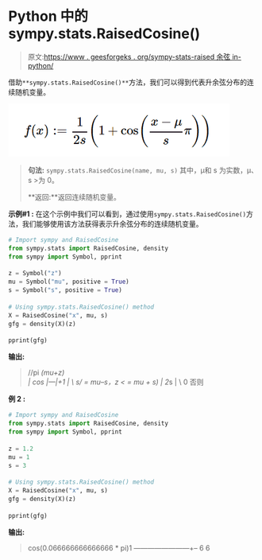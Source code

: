 # Python 中的 sympy.stats.RaisedCosine()

> 原文:[https://www . geesforgeks . org/sympy-stats-raised 余弦 in-python/](https://www.geeksforgeeks.org/sympy-stats-raisedcosine-in-python/)

借助`**sympy.stats.RaisedCosine()**`方法，我们可以得到代表升余弦分布的连续随机变量。

![](img/e7da05b052401cd9566b91c9b06467f7.png)

> **句法:** `sympy.stats.RaisedCosine(name, mu, s)`
> 其中，μ和 s 为实数，μ、s >为 0。
> 
> **返回:**返回连续随机变量。

**示例#1 :**
在这个示例中我们可以看到，通过使用`sympy.stats.RaisedCosine()`方法，我们能够使用该方法获得表示升余弦分布的连续随机变量。

```py
# Import sympy and RaisedCosine
from sympy.stats import RaisedCosine, density
from sympy import Symbol, pprint

z = Symbol("z")
mu = Symbol("mu", positive = True)
s = Symbol("s", positive = True)

# Using sympy.stats.RaisedCosine() method
X = RaisedCosine("x", mu, s)
gfg = density(X)(z)

pprint(gfg)
```

**输出:**

> //pi *(mu+z)\
> | cos |—|+1
> | \ s/
> = mu–s，z < = mu + s)
> | 2*s
> |
> \ 0 否则

**例 2 :**

```py
# Import sympy and RaisedCosine
from sympy.stats import RaisedCosine, density
from sympy import Symbol, pprint

z = 1.2
mu = 1
s = 3

# Using sympy.stats.RaisedCosine() method
X = RaisedCosine("x", mu, s)
gfg = density(X)(z)

pprint(gfg)
```

**输出:**

> cos(0.066666666666666 * pi)1
> ————————+–
> 6 6